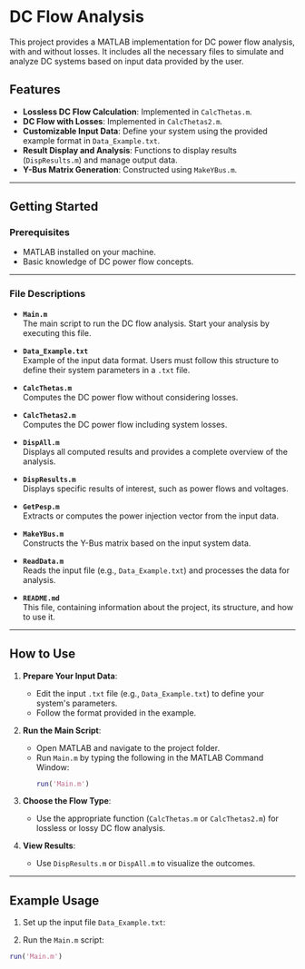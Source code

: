 # DC Flow Analysis

This project provides a MATLAB implementation for DC power flow analysis, with and without losses. It includes all the necessary files to simulate and analyze DC systems based on input data provided by the user.

## Features

- **Lossless DC Flow Calculation**: Implemented in `CalcThetas.m`.
- **DC Flow with Losses**: Implemented in `CalcThetas2.m`.
- **Customizable Input Data**: Define your system using the provided example format in `Data_Example.txt`.
- **Result Display and Analysis**: Functions to display results (`DispResults.m`) and manage output data.
- **Y-Bus Matrix Generation**: Constructed using `MakeYBus.m`.

---

## Getting Started

### Prerequisites

- MATLAB installed on your machine.
- Basic knowledge of DC power flow concepts.

---

### File Descriptions

- **`Main.m`**  
  The main script to run the DC flow analysis. Start your analysis by executing this file.

- **`Data_Example.txt`**  
  Example of the input data format. Users must follow this structure to define their system parameters in a `.txt` file.

- **`CalcThetas.m`**  
  Computes the DC power flow without considering losses.

- **`CalcThetas2.m`**  
  Computes the DC power flow including system losses.

- **`DispAll.m`**  
  Displays all computed results and provides a complete overview of the analysis.

- **`DispResults.m`**  
  Displays specific results of interest, such as power flows and voltages.

- **`GetPesp.m`**  
  Extracts or computes the power injection vector from the input data.

- **`MakeYBus.m`**  
  Constructs the Y-Bus matrix based on the input system data.

- **`ReadData.m`**  
  Reads the input file (e.g., `Data_Example.txt`) and processes the data for analysis.

- **`README.md`**  
  This file, containing information about the project, its structure, and how to use it.

---

## How to Use

1. **Prepare Your Input Data**:  
   - Edit the input `.txt` file (e.g., `Data_Example.txt`) to define your system's parameters.
   - Follow the format provided in the example.

2. **Run the Main Script**:  
   - Open MATLAB and navigate to the project folder.
   - Run `Main.m` by typing the following in the MATLAB Command Window:
     ```matlab
     run('Main.m')
     ```

3. **Choose the Flow Type**:  
   - Use the appropriate function (`CalcThetas.m` or `CalcThetas2.m`) for lossless or lossy DC flow analysis.

4. **View Results**:  
   - Use `DispResults.m` or `DispAll.m` to visualize the outcomes.

---

## Example Usage

1. Set up the input file `Data_Example.txt`:

2. Run the `Main.m` script:
```matlab
run('Main.m')
